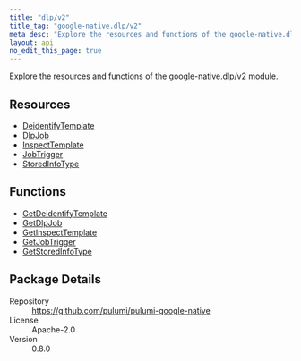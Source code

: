 ```yaml
---
title: "dlp/v2"
title_tag: "google-native.dlp/v2"
meta_desc: "Explore the resources and functions of the google-native.dlp/v2 module."
layout: api
no_edit_this_page: true
---
```


<!-- WARNING: this file was generated by Pulumi Docs Generator. -->
<!-- Do not edit by hand unless you're certain you know what you are doing! -->

Explore the resources and functions of the google-native.dlp/v2 module.

<h2 id="resources">Resources</h2>
<ul class="api">
    <li><a href="deidentifytemplate" title="DeidentifyTemplate"><span class="symbol resource"></span>DeidentifyTemplate</a></li>
    <li><a href="dlpjob" title="DlpJob"><span class="symbol resource"></span>DlpJob</a></li>
    <li><a href="inspecttemplate" title="InspectTemplate"><span class="symbol resource"></span>InspectTemplate</a></li>
    <li><a href="jobtrigger" title="JobTrigger"><span class="symbol resource"></span>JobTrigger</a></li>
    <li><a href="storedinfotype" title="StoredInfoType"><span class="symbol resource"></span>StoredInfoType</a></li>
</ul>

<h2 id="functions">Functions</h2>
<ul class="api">
    <li><a href="getdeidentifytemplate" title="GetDeidentifyTemplate"><span class="symbol function"></span>GetDeidentifyTemplate</a></li>
    <li><a href="getdlpjob" title="GetDlpJob"><span class="symbol function"></span>GetDlpJob</a></li>
    <li><a href="getinspecttemplate" title="GetInspectTemplate"><span class="symbol function"></span>GetInspectTemplate</a></li>
    <li><a href="getjobtrigger" title="GetJobTrigger"><span class="symbol function"></span>GetJobTrigger</a></li>
    <li><a href="getstoredinfotype" title="GetStoredInfoType"><span class="symbol function"></span>GetStoredInfoType</a></li>
</ul>

<h2 id="package-details">Package Details</h2>
<dl class="package-details">
	<dt>Repository</dt>
	<dd><a href="https://github.com/pulumi/pulumi-google-native">https://github.com/pulumi/pulumi-google-native</a></dd>
	<dt>License</dt>
	<dd>Apache-2.0</dd>
	<dt>Version</dt>
	<dd>0.8.0</dd>
</dl>

